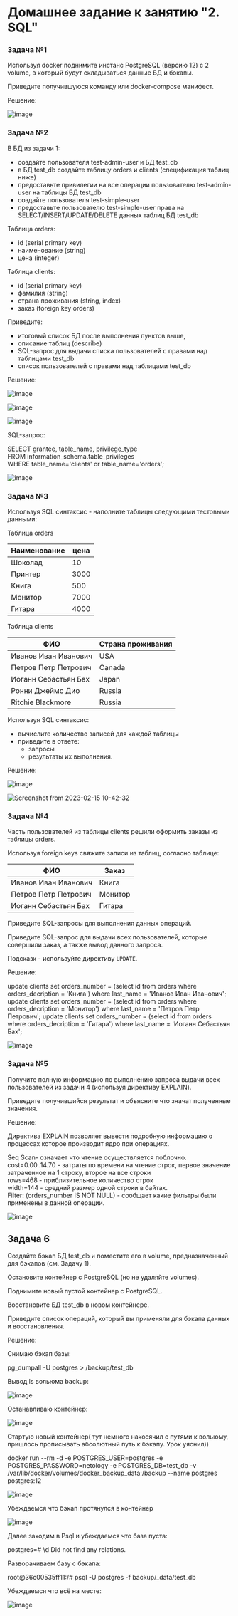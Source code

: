 # Домашнее задание к занятию "2. SQL"

### Задача №1 

Используя docker поднимите инстанс PostgreSQL (версию 12) c 2 volume, в который будут складываться данные БД и бэкапы.

Приведите получившуюся команду или docker-compose манифест.

Решение: 

![image](https://user-images.githubusercontent.com/92155007/218685869-6cc6826e-755a-4d7c-b7d4-286c5bf84588.png)


### Задача №2

В БД из задачи 1: 
- создайте пользователя test-admin-user и БД test_db
- в БД test_db создайте таблицу orders и clients (спeцификация таблиц ниже)
- предоставьте привилегии на все операции пользователю test-admin-user на таблицы БД test_db
- создайте пользователя test-simple-user  
- предоставьте пользователю test-simple-user права на SELECT/INSERT/UPDATE/DELETE данных таблиц БД test_db

Таблица orders:
- id (serial primary key)
- наименование (string)
- цена (integer)

Таблица clients:
- id (serial primary key)
- фамилия (string)
- страна проживания (string, index)
- заказ (foreign key orders)

Приведите:
- итоговый список БД после выполнения пунктов выше,
- описание таблиц (describe)
- SQL-запрос для выдачи списка пользователей с правами над таблицами test_db
- список пользователей с правами над таблицами test_db

Решение: 

![image](https://user-images.githubusercontent.com/92155007/218735743-dc3bc551-6800-4580-9413-0d9c0f9dc716.png)

![image](https://user-images.githubusercontent.com/92155007/218735826-3ec03bb0-b616-4f0f-b636-62a8e3a66e31.png)

![image](https://user-images.githubusercontent.com/92155007/218735886-db52dca3-4dc3-4088-a62d-11158f12c7e8.png)

SQL-запрос:

SELECT grantee, table_name, privilege_type \
FROM information_schema.table_privileges \
WHERE table_name='clients' or table_name='orders';

![image](https://user-images.githubusercontent.com/92155007/218751585-8028e2ae-4ece-4ead-a91a-9fdeffd98d6d.png)

### Задача №3

Используя SQL синтаксис - наполните таблицы следующими тестовыми данными:

Таблица orders

|Наименование|цена|
|------------|----|
|Шоколад| 10 |
|Принтер| 3000 |
|Книга| 500 |
|Монитор| 7000|
|Гитара| 4000|

Таблица clients

|ФИО|Страна проживания|
|------------|----|
|Иванов Иван Иванович| USA |
|Петров Петр Петрович| Canada |
|Иоганн Себастьян Бах| Japan |
|Ронни Джеймс Дио| Russia|
|Ritchie Blackmore| Russia|

Используя SQL синтаксис:
- вычислите количество записей для каждой таблицы 
- приведите в ответе:
    - запросы 
    - результаты их выполнения.

Решение:

![image](https://user-images.githubusercontent.com/92155007/218952109-f2a1e634-24f5-49fd-ae58-a344bcf37db3.png)

![Screenshot from 2023-02-15 10-42-32](https://user-images.githubusercontent.com/92155007/218952311-7e8c07a7-2bcc-4247-8fb5-03c7ef588c2f.png)


### Задача №4

Часть пользователей из таблицы clients решили оформить заказы из таблицы orders.

Используя foreign keys свяжите записи из таблиц, согласно таблице:

|ФИО|Заказ|
|------------|----|
|Иванов Иван Иванович| Книга |
|Петров Петр Петрович| Монитор |
|Иоганн Себастьян Бах| Гитара |

Приведите SQL-запросы для выполнения данных операций.

Приведите SQL-запрос для выдачи всех пользователей, которые совершили заказ, а также вывод данного запроса.
 
Подсказк - используйте директиву `UPDATE`.


Решение:

update clients set orders_number = (select id from orders where orders_decription = 'Книга') where last_name = 'Иванов Иван Иванович';
update clients set orders_number = (select id from orders where orders_decription = 'Монитор') where last_name = 'Петров Петр Петрович';
update clients set orders_number = (select id from orders where orders_decription = 'Гитара') where last_name = 'Иоганн Себастьян Бах';

![image](https://user-images.githubusercontent.com/92155007/218963282-18cd48c1-5f27-4e90-b14c-ea32d5617356.png)

### Задача №5

Получите полную информацию по выполнению запроса выдачи всех пользователей из задачи 4 
(используя директиву EXPLAIN).

Приведите получившийся результат и объясните что значат полученные значения.

Решение:

Директива EXPLAIN позволяет вывести подробную информацию о процессах которое производит ядро при операциях.

Seq Scan- означает что чтение осуществляется поблочно. \
cost=0.00..14.70 - затраты по времени на чтение строк, первое значение затраченное на 1 строку, второе на все строки \
rows=468 - приблизительное количество строк \
width=144 - средний размер одной строки в байтах. \
Filter: (orders_number IS NOT NULL) - сообщает какие фильтры были применены в данной операции. 

![image](https://user-images.githubusercontent.com/92155007/218964466-b66f9081-b7b9-481e-9d63-65149fec907f.png)

## Задача 6

Создайте бэкап БД test_db и поместите его в volume, предназначенный для бэкапов (см. Задачу 1).

Остановите контейнер с PostgreSQL (но не удаляйте volumes).

Поднимите новый пустой контейнер с PostgreSQL.

Восстановите БД test_db в новом контейнере.

Приведите список операций, который вы применяли для бэкапа данных и восстановления. 

Решение:

Снимаю бэкап базы:

pg_dumpall -U postgres > /backup/test_db

Вывод ls вольюма backup:

![image](https://user-images.githubusercontent.com/92155007/218980804-b5aae8bb-030f-4ade-8f7d-ceadd7b86637.png)

Останавливаю контейнер:

![image](https://user-images.githubusercontent.com/92155007/218981451-3bec4e61-bba2-4909-8650-7b8f51c05279.png)

Стартую новый контейнер( тут немного накосячил с путями к вольюму, пришлось прописывать абсолютный путь к бэкапу. Урок уяснил))

docker run --rm -d -e POSTGRES_USER=postgres -e POSTGRES_PASSWORD=netology -e POSTGRES_DB=test_db -v /var/lib/docker/volumes/docker_backup_data:/backup --name postgres postgres:12


![image](https://user-images.githubusercontent.com/92155007/219006278-01a48bb9-21e3-4f27-bcbd-960d65370ed9.png)

Убеждаемся что бэкап протянулся в контейнер

![image](https://user-images.githubusercontent.com/92155007/219006503-1b932589-1fe1-43c2-9d7b-db673b62ee8c.png)

Далее заходим в Psql и убеждаемся что база пуста:

postgres=# \d
Did not find any relations.

Разворачиваем базу с бэкапа:

root@36c00535ff11:/# psql -U postgres -f backup/_data/test_db

Убеждаемся что всё на месте:

![image](https://user-images.githubusercontent.com/92155007/219007303-9b8a2069-c439-486c-9c74-104b756d27e0.png)






